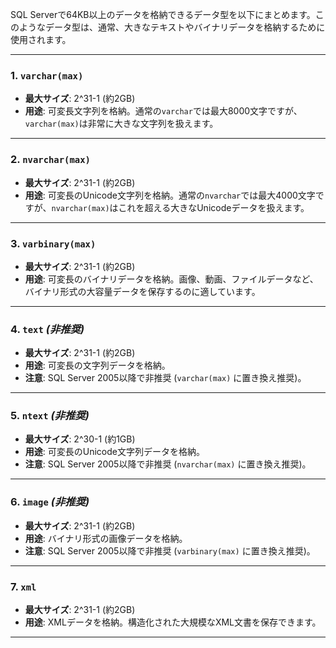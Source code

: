 SQL Serverで64KB以上のデータを格納できるデータ型を以下にまとめます。このようなデータ型は、通常、大きなテキストやバイナリデータを格納するために使用されます。

---

### 1. **`varchar(max)`**
- **最大サイズ**: 2^31-1 (約2GB)
- **用途**: 可変長文字列を格納。通常の`varchar`では最大8000文字ですが、`varchar(max)`は非常に大きな文字列を扱えます。

---

### 2. **`nvarchar(max)`**
- **最大サイズ**: 2^31-1 (約2GB)
- **用途**: 可変長のUnicode文字列を格納。通常の`nvarchar`では最大4000文字ですが、`nvarchar(max)`はこれを超える大きなUnicodeデータを扱えます。

---

### 3. **`varbinary(max)`**
- **最大サイズ**: 2^31-1 (約2GB)
- **用途**: 可変長のバイナリデータを格納。画像、動画、ファイルデータなど、バイナリ形式の大容量データを保存するのに適しています。

---

### 4. **`text`** *(非推奨)*
- **最大サイズ**: 2^31-1 (約2GB)
- **用途**: 可変長の文字列データを格納。
- **注意**: SQL Server 2005以降で非推奨 (`varchar(max)` に置き換え推奨)。

---

### 5. **`ntext`** *(非推奨)*
- **最大サイズ**: 2^30-1 (約1GB)
- **用途**: 可変長のUnicode文字列データを格納。
- **注意**: SQL Server 2005以降で非推奨 (`nvarchar(max)` に置き換え推奨)。

---

### 6. **`image`** *(非推奨)*
- **最大サイズ**: 2^31-1 (約2GB)
- **用途**: バイナリ形式の画像データを格納。
- **注意**: SQL Server 2005以降で非推奨 (`varbinary(max)` に置き換え推奨)。

---

### 7. **`xml`**
- **最大サイズ**: 2^31-1 (約2GB)
- **用途**: XMLデータを格納。構造化された大規模なXML文書を保存できます。

---
